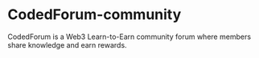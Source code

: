 # CodedForum-community
CodedForum is a Web3 Learn-to-Earn community forum where members share knowledge and earn rewards.
